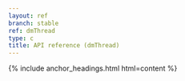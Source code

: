 ```yaml
---
layout: ref
branch: stable
ref: dmThread
type: c
title: API reference (dmThread)
---
```

{% include anchor_headings.html html=content %}
